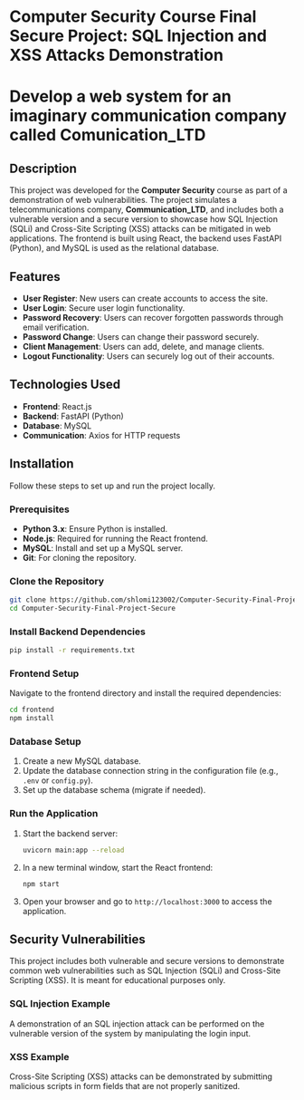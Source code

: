 # Computer Security Course Final Secure Project: SQL Injection and XSS Attacks Demonstration 
# Develop a web system for an imaginary communication company called Comunication_LTD

## Description
This project was developed for the **Computer Security** course as part of a demonstration of web vulnerabilities. The project simulates a telecommunications company, **Communication_LTD**, and includes both a vulnerable version and a secure version to showcase how SQL Injection (SQLi) and Cross-Site Scripting (XSS) attacks can be mitigated in web applications. The frontend is built using React, the backend uses FastAPI (Python), and MySQL is used as the relational database.

## Features
- **User Register**: New users can create accounts to access the site.
- **User Login**: Secure user login functionality.
- **Password Recovery**: Users can recover forgotten passwords through email verification.
- **Password Change**: Users can change their password securely.
- **Client Management**: Users can add, delete, and manage clients.
- **Logout Functionality**: Users can securely log out of their accounts.

## Technologies Used
- **Frontend**: React.js
- **Backend**: FastAPI (Python)
- **Database**: MySQL
- **Communication**: Axios for HTTP requests

## Installation
Follow these steps to set up and run the project locally.

### Prerequisites
- **Python 3.x**: Ensure Python is installed.
- **Node.js**: Required for running the React frontend.
- **MySQL**: Install and set up a MySQL server.
- **Git**: For cloning the repository.

### Clone the Repository
```bash
git clone https://github.com/shlomi123002/Computer-Security-Final-Project-Secure
cd Computer-Security-Final-Project-Secure
```

### Install Backend Dependencies
```bash
pip install -r requirements.txt
```

### Frontend Setup
Navigate to the frontend directory and install the required dependencies:
```bash
cd frontend
npm install
```

### Database Setup
1. Create a new MySQL database.
2. Update the database connection string in the configuration file (e.g., `.env` or `config.py`).
3. Set up the database schema (migrate if needed).

### Run the Application
1. Start the backend server:
   ```bash
   uvicorn main:app --reload
   ```
2. In a new terminal window, start the React frontend:
   ```bash
   npm start
   ```
3. Open your browser and go to `http://localhost:3000` to access the application.

## Security Vulnerabilities
This project includes both vulnerable and secure versions to demonstrate common web vulnerabilities such as SQL Injection (SQLi) and Cross-Site Scripting (XSS). It is meant for educational purposes only.

### SQL Injection Example
A demonstration of an SQL injection attack can be performed on the vulnerable version of the system by manipulating the login input.

### XSS Example
Cross-Site Scripting (XSS) attacks can be demonstrated by submitting malicious scripts in form fields that are not properly sanitized.
